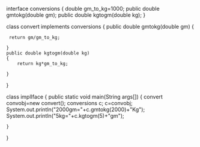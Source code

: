 interface conversions
{
  double  gm_to_kg=1000;
  public double gmtokg(double gm);
  public double kgtogm(double kg);
}


class convert implements conversions
{
    public double gmtokg(double gm)
    {
        
     return gm/gm_to_kg;
    
    }
    public double kgtogm(double kg)
    {
        return kg*gm_to_kg;
          
    }
}


class implIface
{
    public static void main(String args[])
    {
        convert  convobj=new convert();
       conversions c;
       c=convobj;
        System.out.println("2000gm="+c.gmtokg(2000)+"Kg");
     System.out.println("5kg="+c.kgtogm(5)+"gm");
     
    }
}

